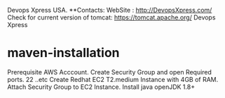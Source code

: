 Devops Xpress USA.
**Contacts:
WebSite : http://DevopsXpress.com/
Check for current version of tomcat: https://tomcat.apache.org/
Devops Xpress

# maven-installation

Prerequisite
AWS Acccount.
Create Security Group and open Required ports.
22 ..etc
Create Redhat EC2 T2.medium Instance with 4GB of RAM.
Attach Security Group to EC2 Instance.
Install java openJDK 1.8+
